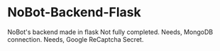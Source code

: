# NoBot-Backend-Flask
NoBot's backend made in flask
Not fully completed.
Needs, MongoDB connection.
Needs, Google ReCaptcha Secret.
